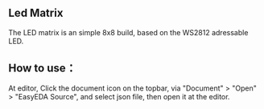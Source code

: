             
## Led Matrix

The LED matrix is an simple 8x8 build, based on the WS2812 adressable LED.


## How to use：

At editor, Click the document icon on the topbar, via "Document" > "Open" > "EasyEDA Source", and select json file, then open it at the editor.
